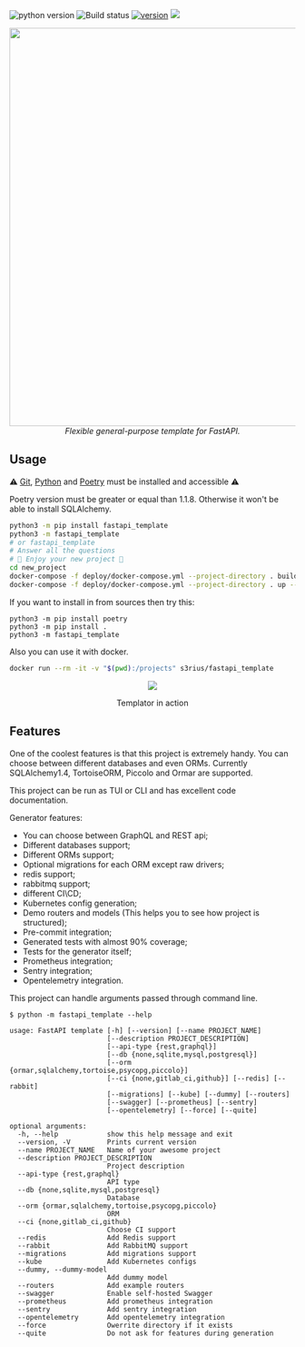 ![python version](https://img.shields.io/pypi/pyversions/fastapi_template?style=for-the-badge) ![Build status](https://img.shields.io/github/workflow/status/s3rius/FastAPI-template/Release%20python%20package?style=for-the-badge) [![version](https://img.shields.io/pypi/v/fastapi_template?style=for-the-badge)](https://pypi.org/project/fastapi-template/)
[![](https://img.shields.io/pypi/dm/fastapi_template?style=for-the-badge)](https://pypi.org/project/fastapi-template/)
<div align="center">
<img src="https://raw.githubusercontent.com/s3rius/FastAPI-template/master/images/logo.png" width=700>
<div><i>Flexible general-purpose template for FastAPI.</i></div>
</div>

## Usage

⚠️ [Git](https://git-scm.com/downloads), [Python](https://www.python.org/) and [Poetry](https://python-poetry.org/) must be installed and accessible ⚠️

Poetry version must be greater or equal than 1.1.8. Otherwise it won't be able to install SQLAlchemy.

```bash
python3 -m pip install fastapi_template
python3 -m fastapi_template
# or fastapi_template
# Answer all the questions
# 🍪 Enjoy your new project 🍪
cd new_project
docker-compose -f deploy/docker-compose.yml --project-directory . build
docker-compose -f deploy/docker-compose.yml --project-directory . up --build
```

If you want to install in from sources then try this:
```shell
python3 -m pip install poetry
python3 -m pip install .
python3 -m fastapi_template
```

Also you can use it with docker.
```bash
docker run --rm -it -v "$(pwd):/projects" s3rius/fastapi_template
```

<div align="center">
  <img src="https://user-images.githubusercontent.com/18153319/137182689-ce714440-7576-46a0-8f96-862a8469a28c.gif"/>
  <p>Templator in action</p>
</div>


## Features

One of the coolest features is that this project is extremely handy.
You can choose between different databases and even ORMs. 
Currently SQLAlchemy1.4, TortoiseORM, Piccolo and Ormar are supported.


This project can be run as TUI or CLI and has excellent code documentation.

Generator features:
- You can choose between GraphQL and REST api;
- Different databases support;
- Different ORMs support;
- Optional migrations for each ORM except raw drivers;
- redis support;
- rabbitmq support;
- different CI\CD;
- Kubernetes config generation;
- Demo routers and models (This helps you to see how project is structured);
- Pre-commit integration;
- Generated tests with almost 90% coverage;
- Tests for the generator itself;
- Prometheus integration;
- Sentry integration;
- Opentelemetry integration.

This project can handle arguments passed through command line.

```shell
$ python -m fastapi_template --help

usage: FastAPI template [-h] [--version] [--name PROJECT_NAME]
                        [--description PROJECT_DESCRIPTION]
                        [--api-type {rest,graphql}]
                        [--db {none,sqlite,mysql,postgresql}]
                        [--orm {ormar,sqlalchemy,tortoise,psycopg,piccolo}]
                        [--ci {none,gitlab_ci,github}] [--redis] [--rabbit]
                        [--migrations] [--kube] [--dummy] [--routers]
                        [--swagger] [--prometheus] [--sentry]
                        [--opentelemetry] [--force] [--quite]

optional arguments:
  -h, --help            show this help message and exit
  --version, -V         Prints current version
  --name PROJECT_NAME   Name of your awesome project
  --description PROJECT_DESCRIPTION
                        Project description
  --api-type {rest,graphql}
                        API type
  --db {none,sqlite,mysql,postgresql}
                        Database
  --orm {ormar,sqlalchemy,tortoise,psycopg,piccolo}
                        ORM
  --ci {none,gitlab_ci,github}
                        Choose CI support
  --redis               Add Redis support
  --rabbit              Add RabbitMQ support
  --migrations          Add migrations support
  --kube                Add Kubernetes configs
  --dummy, --dummy-model
                        Add dummy model
  --routers             Add example routers
  --swagger             Enable self-hosted Swagger
  --prometheus          Add prometheus integration
  --sentry              Add sentry integration
  --opentelemetry       Add opentelemetry integration
  --force               Owerrite directory if it exists
  --quite               Do not ask for features during generation
```
